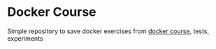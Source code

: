 # Docker Course

Simple repository to save docker exercises from [docker course](https://www.udemy.com/course/docker-kubernetes-the-practical-guide/), tests, experiments
